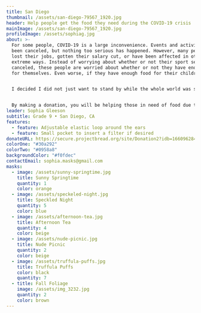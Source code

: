 ```yaml
---
title: San Diego
thumbnail: /assets/san-diego-79567_1920.jpg
header: Help people get the food they need during the COVID-19 crisis
mainImage: /assets/san-diego-79567_1920.jpg
profileImage: /assets/sophiag.jpg
about: >-
  For some people, COVID-19 is a large inconvenience. Events and activities have
  been canceled, but nothing too serious has happened. However, many people have
  lost their jobs, gotten their salary cut, or have been affected in other very
  extreme ways. Instead of worrying about whether or not their sport season was
  canceled, these people are worried about whether or not they have enough food
  for themselves. Even worse, if they have enough food for their children.


  I decided I did not just want to stand by while the whole world was struggling through the effects, big or small, of the outbreak. I wanted to help, and joining Masks for Hunger was the perfect opportunity.


  By making a donation, you will be helping those in need of food due to COVID-19. We are immensely grateful for anything you can do!
leader: Sophia Gleeson
subtitle: Grade 9 • San Diego, CA
features:
  - feature: Adjustable elastic loop around the ears
  - feature: Small pocket to insert a filter if desired
donateURL: https://secure.projectbread.org/site/Donation2?idb=166096284&df_id=6233&FR_ID=1400&mfc_pref=T&PROXY_ID=2335620&PROXY_TYPE=20&6233.donation=form1&pw_id=3761&s_AffiliateSecCatId=2341
colorOne: "#30a292"
colorTwo: "#0958a8"
backgroundColor: "#f0fdec"
contactEmail: sophia.masks@gmail.com
masks:
  - image: /assets/sunny-springtime.jpg
    title: Sunny Springtime
    quantity: 1
    color: orange
  - image: /assets/speckeled-night.jpg
    title: Speckled Night
    quantity: 5
    color: blue
  - image: /assets/afternoon-tea.jpg
    title: Afternoon Tea
    quantity: 4
    color: beige
  - image: /assets/nude-picnic.jpg
    title: Nude Picnic
    quantity: 2
    color: beige
  - image: /assets/truffula-puffs.jpg
    title: Truffula Puffs
    color: black
    quantity: 7
  - title: Fall Foliage
    image: /assets/img_3232.jpg
    quantity: 2
    color: brown
---
```

